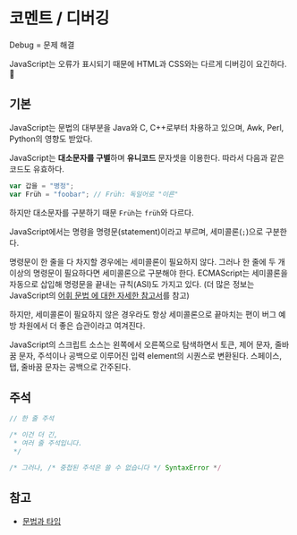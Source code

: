 # 코멘트 / 디버깅

Debug = 문제 해결

JavaScript는 오류가 표시되기 때문에 HTML과 CSS와는 다르게 디버깅이 요긴하다.👏

## 기본

JavaScript는 문법의 대부분을 Java와 C, C++로부터 차용하고 있으며, Awk, Perl, Python의 영향도 받았다. 

JavaScript는 **대소문자를 구별**하며 **유니코드** 문자셋을 이용한다. 따라서 다음과 같은 코드도 유효하다.

```js
var 갑을 = "병정";
var Früh = "foobar"; // Früh: 독일어로 "이른"
```

하지만 대소문자를 구분하기 때문 `Früh`는 `früh`와 다르다.

JavaScript에서는 명령을 명령문(statement)이라고 부르며, 세미콜론(`;`)으로 구분한다.

명령문이 한 줄을 다 차지할 경우에는 세미콜론이 필요하지 않다. 그러나 한 줄에 두 개 이상의 명령문이 필요하다면 세미콜론으로 구분해야 한다. ECMAScript는 세미콜론을 자동으로 삽입해 명령문을 끝내는 규칙(ASI)도 가지고 있다. (더 많은 정보는 JavaScript의 [어휘 문법 에 대한 자세한 참고서](https://developer.mozilla.org/ko/docs/Web/JavaScript/Reference/Lexical_grammar)를 참고) 

하지만, 세미콜론이 필요하지 않은 경우라도 항상 세미콜론으로 끝마치는 편이 버그 예방 차원에서 더 좋은 습관이라고 여겨진다.

JavaScript의 스크립트 소스는 왼쪽에서 오른쪽으로 탐색하면서 토큰, 제어 문자, 줄바꿈 문자, 주석이나 공백으로 이루어진 입력 element의 시퀀스로 변환된다. 스페이스, 탭, 줄바꿈 문자는 공백으로 간주된다.

## 주석

```js
// 한 줄 주석

/* 이건 더 긴,
 * 여러 줄 주석입니다.
 */

/* 그러나, /* 중첩된 주석은 쓸 수 없습니다 */ SyntaxError */
```

## 참고

- [문법과 타입](https://developer.mozilla.org/ko/docs/Web/JavaScript/Guide/Values,_variables,_and_literals)